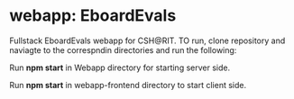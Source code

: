# webapp: EboardEvals
Fullstack EboardEvals webapp for CSH@RIT. TO run, clone repository and naviagte to the correspndin directories and run the following:

Run **npm start** in Webapp directory for starting server side.

Run **npm start** in webapp-frontend directory to start client side.
